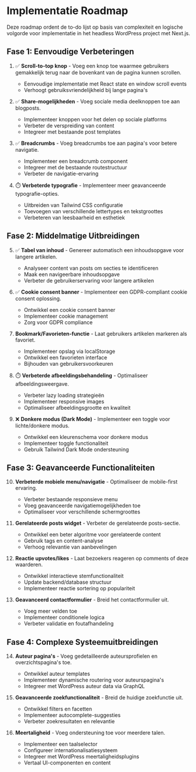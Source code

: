 # Implementatie Roadmap

Deze roadmap ordent de to-do lijst op basis van complexiteit en logische volgorde voor implementatie in het headless WordPress project met Next.js.

## Fase 1: Eenvoudige Verbeteringen
1. ✅ **Scroll-to-top knop** - Voeg een knop toe waarmee gebruikers gemakkelijk terug naar de bovenkant van de pagina kunnen scrollen.
   - Eenvoudige implementatie met React state en window scroll events
   - Verhoogt gebruiksvriendelijkheid bij lange pagina's

2. ✅ **Share-mogelijkheden** - Voeg sociale media deelknoppen toe aan blogposts.
   - Implementeer knoppen voor het delen op sociale platforms
   - Verbeter de verspreiding van content
   - Integreer met bestaande post templates

3. ✅ **Breadcrumbs** - Voeg breadcrumbs toe aan pagina's voor betere navigatie.
   - Implementeer een breadcrumb component
   - Integreer met de bestaande routestructuur
   - Verbeter de navigatie-ervaring

4. ⏱️ **Verbeterde typografie** - Implementeer meer geavanceerde typografie-opties.
   - Uitbreiden van Tailwind CSS configuratie
   - Toevoegen van verschillende lettertypes en tekstgroottes
   - Verbeteren van leesbaarheid en esthetiek

## Fase 2: Middelmatige Uitbreidingen
5. ✅ **Tabel van inhoud** - Genereer automatisch een inhoudsopgave voor langere artikelen.
   - Analyseer content van posts om secties te identificeren
   - Maak een navigeerbare inhoudsopgave
   - Verbeter de gebruikerservaring voor langere artikelen

6. ✅ **Cookie consent banner** - Implementeer een GDPR-compliant cookie consent oplossing.
   - Ontwikkel een cookie consent banner
   - Implementeer cookie management
   - Zorg voor GDPR compliance

7. **Bookmark/Favorieten-functie** - Laat gebruikers artikelen markeren als favoriet.
   - Implementeer opslag via localStorage
   - Ontwikkel een favorieten interface
   - Bijhouden van gebruikersvoorkeuren

8. ⏱️ **Verbeterde afbeeldingsbehandeling** - Optimaliseer afbeeldingsweergave.
   - Verbeter lazy loading strategieën
   - Implementeer responsive images
   - Optimaliseer afbeeldingsgrootte en kwaliteit

9. ❌ **Donkere modus (Dark Mode)** - Implementeer een toggle voor lichte/donkere modus.
   - Ontwikkel een kleurenschema voor donkere modus
   - Implementeer toggle functionaliteit
   - Gebruik Tailwind Dark Mode ondersteuning

## Fase 3: Geavanceerde Functionaliteiten
10. **Verbeterde mobiele menu/navigatie** - Optimaliseer de mobile-first ervaring.
    - Verbeter bestaande responsieve menu
    - Voeg geavanceerde navigatiemogelijkheden toe
    - Optimaliseer voor verschillende schermgroottes

11. **Gerelateerde posts widget** - Verbeter de gerelateerde posts-sectie.
    - Ontwikkel een beter algoritme voor gerelateerde content
    - Gebruik tags en content-analyse
    - Verhoog relevantie van aanbevelingen

12. **Reactie upvotes/likes** - Laat bezoekers reageren op comments of deze waarderen.
    - Ontwikkel interactieve stemfunctionaliteit
    - Update backend/database structuur
    - Implementeer reactie sortering op populariteit

13. **Geavanceerd contactformulier** - Breid het contactformulier uit.
    - Voeg meer velden toe
    - Implementeer conditionele logica
    - Verbeter validatie en foutafhandeling

## Fase 4: Complexe Systeemuitbreidingen
14. **Auteur pagina's** - Voeg gedetailleerde auteursprofielen en overzichtspagina's toe.
    - Ontwikkel auteur templates
    - Implementeer dynamische routering voor auteurspagina's
    - Integreer met WordPress auteur data via GraphQL

15. **Geavanceerde zoekfunctionaliteit** - Breid de huidige zoekfunctie uit.
    - Ontwikkel filters en facetten
    - Implementeer autocomplete-suggesties
    - Verbeter zoekresultaten en relevantie

16. **Meertaligheid** - Voeg ondersteuning toe voor meerdere talen.
    - Implementeer een taalselector
    - Configureer internationalisatiesysteem
    - Integreer met WordPress meertaligheidsplugins
    - Vertaal UI-componenten en content